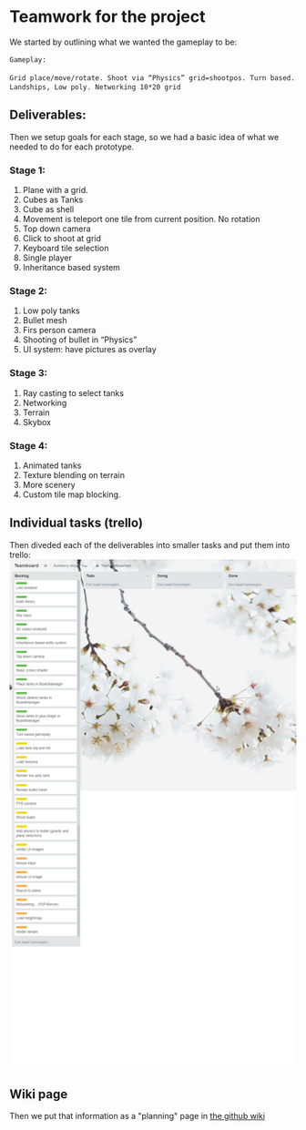 # Teamwork for the project
We started by outlining what we wanted the gameplay to be:

```
Gameplay:

Grid place/move/rotate. Shoot via “Physics” grid=shootpos. Turn based. Landships, Low poly. Networking 10*20 grid
```

## Deliverables:
Then we setup goals for each stage, so we had a basic idea of what we needed to do for each prototype.

### Stage 1:
1.	Plane with a grid.
2.	Cubes as Tanks
3.	Cube as shell
4.	Movement is teleport one tile from current position. No rotation
5.	Top down camera
6.	Click to shoot at grid
7.	Keyboard tile selection
8.	Single player
9.	Inheritance based system 

### Stage 2:
1.	Low poly tanks
2.	Bullet mesh
3.	Firs person camera
4.	Shooting of bullet in “Physics”
5.	UI system: have pictures as overlay

### Stage 3:
1.	Ray casting to select tanks
2.	Networking
3.	Terrain
4.	Skybox
 
### Stage 4:
1.	Animated tanks
2.	Texture blending on terrain
3.	More scenery
4.	Custom tile map blocking.

## Individual tasks (trello)
Then diveded each of the deliverables into smaller tasks and put them into trello:
![Image of start trello](images/start_trello.png)

## Wiki page
Then we put that information as a "planning" page in [the github wiki](https://github.com/simonrenger/RustberryShips/wiki/Planning)
